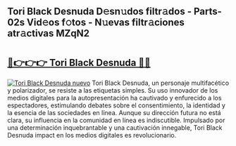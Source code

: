 ## Tori Black Desnuda D𝚎sn𝚞dos filtr𝚊dos - Parts-02s Vid𝚎os f𝚘tos - N𝚞evas filtr𝚊ciones atr𝚊ctivas MZqN2

# <h2><a href="http://mbc6e1d.tromn.icu/?c=Tori+Black+Desnuda">🔗👉👉👉 Tori Black Desnuda 🔗🔗</a></h2>

[![Tori Black Desnuda nuevo](https://i.imgur.com/pEAQMta.gif)](http://mbc6e1d.tromn.icu/?c=Tori+Black+Desnuda)
Tori Black Desnuda, un personaje multifacético y polarizador, se resiste a las etiquetas simples. Su uso innovador de los medios digitales para la autopresentación ha cautivado y enfurecido a los espectadores, estimulando debates sobre el consentimiento, la identidad y la esencia de las sociedades en línea. Aunque su dirección futura no está clara, su influencia en la comunidad en línea es indiscutible. Impulsado por una determinación inquebrantable y una cautivación innegable, Tori Black Desnuda impact en los medios digitales es revolucionario.
